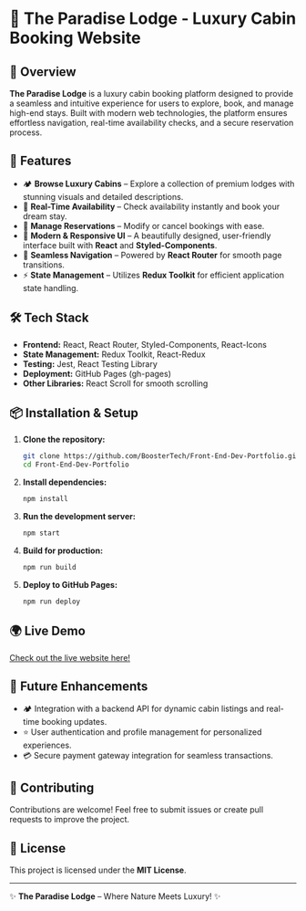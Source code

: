 # 🏡 The Paradise Lodge - Luxury Cabin Booking Website  

## 🌟 Overview  
**The Paradise Lodge** is a luxury cabin booking platform designed to provide a seamless and intuitive experience for users to explore, book, and manage high-end stays. Built with modern web technologies, the platform ensures effortless navigation, real-time availability checks, and a secure reservation process.  

## 🚀 Features  
- 🏕️ **Browse Luxury Cabins** – Explore a collection of premium lodges with stunning visuals and detailed descriptions.  
- 📅 **Real-Time Availability** – Check availability instantly and book your dream stay.  
- 🔄 **Manage Reservations** – Modify or cancel bookings with ease.  
- 🎨 **Modern & Responsive UI** – A beautifully designed, user-friendly interface built with **React** and **Styled-Components**.  
- 🔗 **Seamless Navigation** – Powered by **React Router** for smooth page transitions.  
- ⚡ **State Management** – Utilizes **Redux Toolkit** for efficient application state handling.  

## 🛠️ Tech Stack  
- **Frontend:** React, React Router, Styled-Components, React-Icons  
- **State Management:** Redux Toolkit, React-Redux  
- **Testing:** Jest, React Testing Library  
- **Deployment:** GitHub Pages (gh-pages)  
- **Other Libraries:** React Scroll for smooth scrolling  

## 📦 Installation & Setup  
1. **Clone the repository:**  
   ```sh
   git clone https://github.com/BoosterTech/Front-End-Dev-Portfolio.git
   cd Front-End-Dev-Portfolio
   ```  
2. **Install dependencies:**  
   ```sh
   npm install
   ```  
3. **Run the development server:**  
   ```sh
   npm start
   ```  
4. **Build for production:**  
   ```sh
   npm run build
   ```  
5. **Deploy to GitHub Pages:**  
   ```sh
   npm run deploy
   ```  

## 🌍 Live Demo  
[Check out the live website here!](https://boostertech.github.io/Front-End-Dev-Portfolio/)  

## 🎯 Future Enhancements  
- 🏕️ Integration with a backend API for dynamic cabin listings and real-time booking updates.  
- ⭐ User authentication and profile management for personalized experiences.  
- 💳 Secure payment gateway integration for seamless transactions.  

## 🤝 Contributing  
Contributions are welcome! Feel free to submit issues or create pull requests to improve the project.  

## 📜 License  
This project is licensed under the **MIT License**.  

---  
✨ **The Paradise Lodge** – Where Nature Meets Luxury! ✨  
